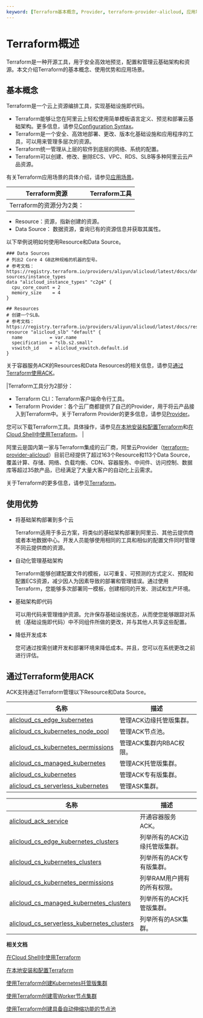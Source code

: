 ```yaml
---
keyword: [Terraform基本概念, Provider, terraform-provider-alicloud, 应用场景]
---
```


# Terraform概述

Terraform是一种开源工具，用于安全高效地预览，配置和管理云基础架构和资源。本文介绍Terraform的基本概念、使用优势和应用场景。

## 基本概念

Terraform是一个云上资源编排工具，实现基础设施即代码。

-   Terraform能够让您在阿里云上轻松使用简单模板语言定义、预览和部署云基础架构。更多信息，请参见[Configuration Syntax](https://www.terraform.io/docs/configuration/syntax.html)。
-   Terraform是一个安全、高效地部署、更改、版本化基础设施和应用程序的工具，可以用来管理多层次的资源。
-   Terraform统一管理从上层的软件到底层的网络、系统的配置。
-   Terraform可以创建、修改、删除ECS、VPC、RDS、SLB等多种阿里云云产品资源。

有关Terraform应用场景的具体介绍，请参见[应用场景]()。

|Terraform资源|Terraform工具|
|-----------|-----------|
|Terraform的资源分为2类：

-   Resource：资源，指新创建的资源。
-   Data Source： 数据资源，查询已有的资源信息并获取其属性。

以下举例说明如何使用Resource和Data Source。

```
### Data Sources
# 列出2 Core 4 GB这种规格的机器的型号。
# 参考文档：https://registry.terraform.io/providers/aliyun/alicloud/latest/docs/data-sources/instance_types
data "alicloud_instance_types" "c2g4" {
  cpu_core_count = 2
  memory_size    = 4
}

## Resources
# 创建一个SLB。
# 参考文档：https://registry.terraform.io/providers/aliyun/alicloud/latest/docs/resources/instance
resource "alicloud_slb" "default" {
  name          = var.name
  specification = "slb.s2.small"
  vswitch_id    = alicloud_vswitch.default.id
}
```

关于容器服务ACK的Resources和Data Resources的相关信息，请参见[通过Terraform使用ACK](#section_d7a_kn2_sui)。

|Terraform工具分为2部分：

-   Terraform CLI：Terraform客户端命令行工具。
-   Terraform Provider：各个云厂商都提供了自己的Provider，用于将云产品接入到Terraform中。关于Terraform Provider的更多信息，请参见[Provider](https://registry.terraform.io/browse/providers)。

您可以下载Terraform工具。具体操作，请参见[在本地安装和配置Terraform]()和[在Cloud Shell中使用Terraform]()。 |

阿里云是国内第一家与Terraform集成的云厂商，阿里云Provider（[terraform-provider-alicloud](https://www.terraform.io/docs/providers/alicloud/index.html)）目前已经提供了超过163个Resource和113个Data Source，覆盖计算、存储、网络、负载均衡、CDN、容器服务、中间件、访问控制、数据库等超过35款产品，已经满足了大量大客户的自动化上云需求。

关于Terraform的更多信息，请参见[Terraform](https://www.terraform.io/)。

## 使用优势

-   将基础架构部署到多个云

    Terraform适用于多云方案，将类似的基础架构部署到阿里云、其他云提供商或者本地数据中心。开发人员能够使用相同的工具和相似的配置文件同时管理不同云提供商的资源。

-   自动化管理基础架构

    Terraform能够创建配置文件的模板，以可重复、可预测的方式定义、预配和配置ECS资源，减少因人为因素导致的部署和管理错误。通过使用Terraform，您能够多次部署同一模板，创建相同的开发、测试和生产环境。

-   基础架构即代码

    可以用代码来管理维护资源。允许保存基础设施状态，从而使您能够跟踪对系统（基础设施即代码）中不同组件所做的更改，并与其他人共享这些配置。

-   降低开发成本

    您可通过按需创建开发和部署环境来降低成本。并且，您可以在系统更改之前进行评估。


## 通过Terraform使用ACK

ACK支持通过Terraform管理以下Resource和Data Source。

|名称|描述|
|--|--|
|[alicloud\_cs\_edge\_kubernetes](https://registry.terraform.io/providers/aliyun/alicloud/latest/docs/resources/cs_edge_kubernetes)|管理ACK边缘托管版集群。|
|[alicloud\_cs\_kubernetes\_node\_pool](https://registry.terraform.io/providers/aliyun/alicloud/latest/docs/resources/cs_kubernetes_node_pool)|管理ACK节点池。|
|[alicloud\_cs\_kubernetes\_permissions](https://registry.terraform.io/providers/aliyun/alicloud/latest/docs/resources/cs_kubernetes_permissions)|管理ACK集群内RBAC权限。|
|[alicloud\_cs\_managed\_kubernetes](https://registry.terraform.io/providers/aliyun/alicloud/latest/docs/resources/cs_managed_kubernetes)|管理ACK托管版集群。|
|[alicloud\_cs\_kubernetes](https://registry.terraform.io/providers/aliyun/alicloud/latest/docs/resources/cs_kubernetes)|管理ACK专有版集群。|
|[alicloud\_cs\_serverless\_kubernetes](https://registry.terraform.io/providers/aliyun/alicloud/latest/docs/resources/cs_serverless_kubernetes)|管理ASK集群。|

|名称|描述|
|--|--|
|[alicloud\_ack\_service](https://registry.terraform.io/providers/aliyun/alicloud/latest/docs/data-sources/ack_service)|开通容器服务ACK。|
|[alicloud\_cs\_edge\_kubernetes\_clusters](https://registry.terraform.io/providers/aliyun/alicloud/latest/docs/data-sources/cs_edge_kubernetes_clusters)|列举所有的ACK边缘托管版集群。|
|[alicloud\_cs\_kubernetes\_clusters](https://registry.terraform.io/providers/aliyun/alicloud/latest/docs/data-sources/cs_kubernetes_clusters)|列举所有的ACK专有版集群。|
|[alicloud\_cs\_kubernetes\_permissions](https://registry.terraform.io/providers/aliyun/alicloud/latest/docs/data-sources/cs_kubernetes_permissions)|列举RAM用户拥有的所有权限。|
|[alicloud\_cs\_managed\_kubernetes\_clusters](https://registry.terraform.io/providers/aliyun/alicloud/latest/docs/data-sources/cs_managed_kubernetes_clusters)|列举所有的ACK托管版集群。|
|[alicloud\_cs\_serverless\_kubernetes\_clusters](https://registry.terraform.io/providers/aliyun/alicloud/latest/docs/data-sources/cs_serverless_kubernetes_clusters)|列举所有的ASK集群。|

**相关文档**  


[在Cloud Shell中使用Terraform]()

[在本地安装和配置Terraform]()

[使用Terraform创建Kubernetes托管版集群](/intl.zh-CN/Terraform/使用Terraform创建Kubernetes托管版集群.md)

[使用Terraform创建零Worker节点集群](/intl.zh-CN/Terraform/使用Terraform创建零Worker节点集群.md)

[使用Terraform创建具备自动伸缩功能的节点池](/intl.zh-CN/Terraform/使用Terraform创建具备自动伸缩功能的节点池.md)

